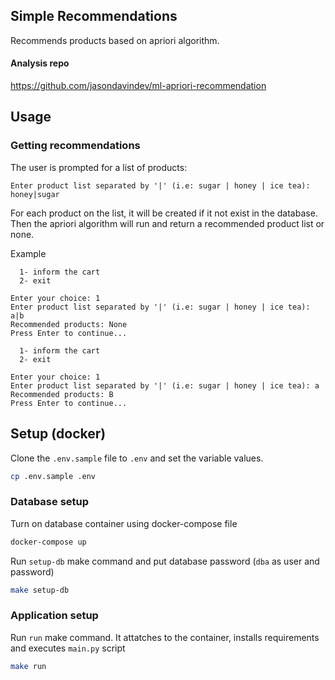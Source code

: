 ## Simple Recommendations

Recommends products based on apriori algorithm.

#### Analysis repo

https://github.com/jasondavindev/ml-apriori-recommendation

## Usage

### Getting recommendations

The user is prompted for a list of products:

```
Enter product list separated by '|' (i.e: sugar | honey | ice tea): honey|sugar
```

For each product on the list, it will be created if it not exist in the database. Then the apriori algorithm will run and return a recommended product list or none.

Example

```text
  1- inform the cart
  2- exit

Enter your choice: 1
Enter product list separated by '|' (i.e: sugar | honey | ice tea): a|b
Recommended products: None
Press Enter to continue...

  1- inform the cart
  2- exit

Enter your choice: 1
Enter product list separated by '|' (i.e: sugar | honey | ice tea): a
Recommended products: B
Press Enter to continue...
```

## Setup (docker)

Clone the `.env.sample` file to `.env` and set the variable values.

```bash
cp .env.sample .env
```

### Database setup

Turn on database container using docker-compose file

```bash
docker-compose up
```

Run `setup-db` make command and put database password (`dba` as user and password)

```bash
make setup-db
```

### Application setup

Run `run` make command. It attatches to the container, installs requirements and executes `main.py` script

```bash
make run
```
